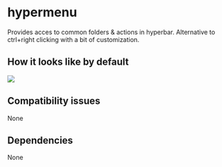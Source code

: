 # hypermenu
Provides acces to common folders & actions in hyperbar.
Alternative to ctrl+right clicking with a bit of customization.

## How it looks like by default
<img src="https://i.wisp.run/f/kti8Tj.png" />

## Compatibility issues
None

## Dependencies
None
